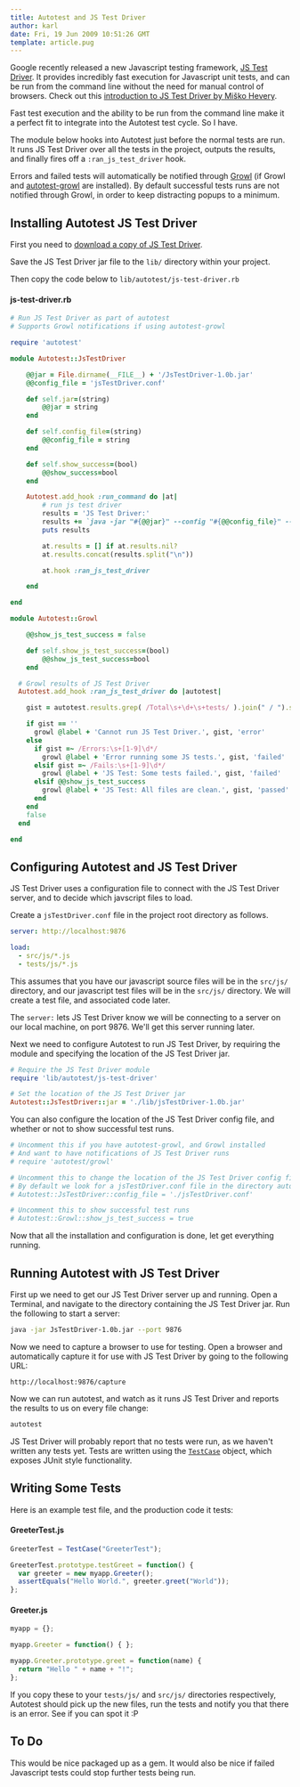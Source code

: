 ```yaml
---
title: Autotest and JS Test Driver
author: karl
date: Fri, 19 Jun 2009 10:51:26 GMT
template: article.pug
---
```


Google recently released a new Javascript testing framework, [JS Test Driver](http://code.google.com/p/js-test-driver/). It provides incredibly fast execution for Javascript unit tests, and can be run from the command line without the need for manual control of browsers. Check out this [introduction to JS Test Driver by Miško Hevery](http://misko.hevery.com/2009/05/22/yet-another-javascript-testing-framework/).

Fast test execution and the ability to be run from the command line make it a perfect fit to integrate into the Autotest test cycle. So I have.

The module below hooks into Autotest just before the normal tests are run. It runs JS Test Driver over all the tests in the project, outputs the results, and finally fires off a `:ran_js_test_driver` hook.

Errors and failed tests will automatically be notified through [Growl](http://growl.info/) (if Growl and [autotest-growl](http://github.com/svoop/autotest-growl/tree/master) are installed). By default successful tests runs are not notified through Growl, in order to keep distracting popups to a minimum.

## Installing Autotest JS Test Driver

First you need to [download a copy of JS Test Driver](http://code.google.com/p/js-test-driver/downloads/list).

Save the JS Test Driver jar file to the `lib/` directory within your project.

Then copy the code below to `lib/autotest/js-test-driver.rb`

#### js-test-driver.rb

```ruby
# Run JS Test Driver as part of autotest
# Supports Growl notifications if using autotest-growl

require 'autotest'

module Autotest::JsTestDriver

    @@jar = File.dirname(__FILE__) + '/JsTestDriver-1.0b.jar'
    @@config_file = 'jsTestDriver.conf'

    def self.jar=(string)
        @@jar = string
    end

    def self.config_file=(string)
        @@config_file = string
    end

    def self.show_success=(bool)
        @@show_success=bool
    end

    Autotest.add_hook :run_command do |at|
        # run js test driver
        results = 'JS Test Driver:'
        results += `java -jar "#{@@jar}" --config "#{@@config_file}" --tests all --verbose`
        puts results

        at.results = [] if at.results.nil?
        at.results.concat(results.split("\n"))

        at.hook :ran_js_test_driver

    end

end

module Autotest::Growl

    @@show_js_test_success = false

    def self.show_js_test_success=(bool)
        @@show_js_test_success=bool
    end

  # Growl results of JS Test Driver
  Autotest.add_hook :ran_js_test_driver do |autotest|

    gist = autotest.results.grep( /Total\s+\d+\s+tests/ ).join(" / ").strip()

    if gist == ''
      growl @label + 'Cannot run JS Test Driver.', gist, 'error'
    else
      if gist =~ /Errors:\s+[1-9]\d*/
        growl @label + 'Error running some JS tests.', gist, 'failed'
      elsif gist =~ /Fails:\s+[1-9]\d*/
        growl @label + 'JS Test: Some tests failed.', gist, 'failed'
      elsif @@show_js_test_success
        growl @label + 'JS Test: All files are clean.', gist, 'passed'
      end
    end
    false
  end

end
```

## Configuring Autotest and JS Test Driver

JS Test Driver uses a configuration file to connect with the JS Test Driver server, and to decide which javscript files to load.

Create a `jsTestDriver.conf` file in the project root directory as follows.

```yaml
server: http://localhost:9876

load:
  - src/js/*.js
  - tests/js/*.js
```

This assumes that you have our javascript source files will be in the `src/js/` directory, and our javascript test files will be in the `src/js/` directory. We will create a test file, and associated code later.

The `server:` lets JS Test Driver know we will be connecting to a server on our local machine, on port 9876\. We'll get this server running later.

Next we need to configure Autotest to run JS Test Driver, by requiring the module and specifying the location of the JS Test Driver jar.

```ruby
# Require the JS Test Driver module
require 'lib/autotest/js-test-driver'

# Set the location of the JS Test Driver jar
Autotest::JsTestDriver::jar = './lib/jsTestDriver-1.0b.jar'
```

You can also configure the location of the JS Test Driver config file, and whether or not to show successful test runs.

```ruby
# Uncomment this if you have autotest-growl, and Growl installed
# And want to have notifications of JS Test Driver runs
# require 'autotest/growl'

# Uncomment this to change the location of the JS Test Driver config file
# By default we look for a jsTestDriver.conf file in the directory autotest is run from
# Autotest::JsTestDriver::config_file = './jsTestDriver.conf'

# Uncomment this to show successful test runs
# Autotest::Growl::show_js_test_success = true
```

Now that all the installation and configuration is done, let get everything running.

## Running Autotest with JS Test Driver

First up we need to get our JS Test Driver server up and running. Open a Terminal, and navigate to the directory containing the JS Test Driver jar. Run the following to start a server:

```bash
java -jar JsTestDriver-1.0b.jar --port 9876
```

Now we need to capture a browser to use for testing. Open a browser and automatically capture it for use with JS Test Driver by going to the following URL:

```
http://localhost:9876/capture
```

Now we can run autotest, and watch as it runs JS Test Driver and reports the results to us on every file change:

```bash
autotest
```

JS Test Driver will probably report that no tests were run, as we haven't written any tests yet. Tests are written using the [`TestCase`](http://code.google.com/p/js-test-driver/wiki/TestCase) object, which exposes JUnit style functionality.

## Writing Some Tests

Here is an example test file, and the production code it tests:

#### GreeterTest.js

```javascript
GreeterTest = TestCase("GreeterTest");

GreeterTest.prototype.testGreet = function() {
  var greeter = new myapp.Greeter();
  assertEquals("Hello World.", greeter.greet("World"));
};
```

#### Greeter.js

```javascript
myapp = {};

myapp.Greeter = function() { };

myapp.Greeter.prototype.greet = function(name) {
  return "Hello " + name + "!";
};
```

If you copy these to your `tests/js/` and `src/js/` directories respectively, Autotest should pick up the new files, run the tests and notify you that there is an error. See if you can spot it :P

## To Do

This would be nice packaged up as a gem. It would also be nice if failed Javascript tests could stop further tests being run.
